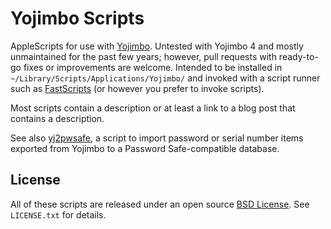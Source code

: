 # Yojimbo Scripts

AppleScripts for use with [Yojimbo](http://barebones.com/products/yojimbo/). Untested with Yojimbo 4 and mostly unmaintained for the past few years; however, pull requests with ready-to-go fixes or improvements are welcome. Intended to be installed in `~/Library/Scripts/Applications/Yojimbo/` and invoked with a script runner such as [FastScripts](http://www.red-sweater.com/fastscripts/) (or however you prefer to invoke scripts).

Most scripts contain a description or at least a link to a blog post that contains a description.

See also [yj2pwsafe](https://github.com/anoved/yj2pwsafe/), a script to import password or serial number items exported from Yojimbo to a Password Safe-compatible database.

## License

All of these scripts are released under an open source [BSD License](http://opensource.org/licenses/BSD-3-Clause). See `LICENSE.txt` for details.

